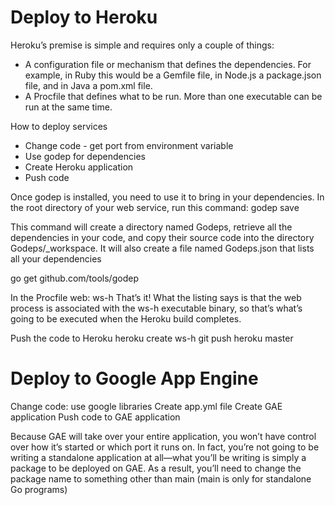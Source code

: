 # Deploy to Heroku

Heroku’s premise is simple and requires only a couple of things:
- A configuration file or mechanism that defines the dependencies. For example, in Ruby this would be a Gemfile file, in Node.js a package.json file, and in Java a pom.xml file.
- A Procfile that defines what to be run. More than one executable can be run at the same time.


How to deploy services
- Change code - get port from environment variable
- Use godep for dependencies 
- Create Heroku application
- Push code 

Once godep is installed, you need to use it to bring in your dependencies. In the root
directory of your web service, run this command:
godep save

This command will create a directory named Godeps, retrieve all the dependencies in
your code, and copy their source code into the directory Godeps/_workspace. It will
also create a file named Godeps.json that lists all your dependencies

go get github.com/tools/godep

In the Procfile
web: ws-h
That’s it! What the listing says is that the web process is associated with the ws-h
executable binary, so that’s what’s going to be executed when the Heroku build
completes.

Push the code to Heroku
heroku create ws-h
git push heroku master


# Deploy to Google App Engine

Change code: use google libraries
Create app.yml file
Create GAE application
Push code to GAE application


Because GAE will take over your entire application, you won’t have control over how
it’s started or which port it runs on. In fact, you’re not going to be writing a standalone
application at all—what you’ll be writing is simply a package to be deployed on
GAE. As a result, you’ll need to change the package name to something other than
main (main is only for standalone Go programs)


